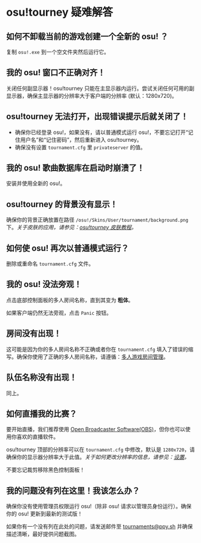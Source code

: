 # osu!tourney 疑难解答

## 如何不卸载当前的游戏创建一个全新的 osu! ？

复制 `osu!.exe` 到一个空文件夹然后运行它。

## 我的 osu! 窗口不正确对齐！

关闭任何副显示器！osu!tourney 只能在主显示器内运行。尝试关闭任何可用的副显示器，确保主显示器的分辨率大于客户端的分辨率 (默认：1280x720)。

## osu!tourney 无法打开，出现错误提示后就关闭了！

- 确保你已经登录 osu!，如果没有，请以普通模式运行 osu!，不要忘记打开“记住用户名”和“记住密码”，然后重新进入 osu!tourney。
- 确保没有设置 `tournament.cfg` 里 `privateserver` 的值。

## 我的 osu! 歌曲数据库在启动时崩溃了！

安装并使用全新的 osu!。

## osu!tourney 的背景没有显示！

确保你的背景正确放置在路径 `/osu!/Skins/User/tournament/background.png` 下。*关于皮肤的应用，请参见：[osu!tourney 皮肤教程](/wiki/osu!tourney/Skinning)。*

## 如何使 osu! 再次以普通模式运行？

删除或重命名 `tournament.cfg` 文件。

## 我的 osu! 没法旁观！

点击底部控制面板的多人房间名称，直到其变为 **粗体**。

如果客户端仍然无法旁观，点击 `Panic` 按钮。

## 房间没有出现！

这可能是因为你的多人房间名称不正确或者你在 `tournament.cfg` 填入了错误的缩写。确保你使用了正确的多人房间名称，请遵循：[多人游戏房间管理](/wiki/osu!tourney/Multiplayer_Usage)。

## 队伍名称没有出现！

同上。

## 如何直播我的比赛？

要开始直播，我们推荐使用 [Open Broadcaster Software(OBS)](https://obsproject.com/)，但你也可以使用你喜欢的直播软件。

osu!tourney 顶部的分辨率可以在 `tournament.cfg` 中修改，默认是 `1280x720`，请确保你的显示器分辨率大于此值。*关于如何更改分辨率的信息，请参见：[设置](/wiki/osu!tourney/Setup)。*

不要忘记裁剪移除黑色控制面板！

## 我的问题没有列在这里！我该怎么办？

确保你没有使用管理员权限运行 osu!（除非 osu! 请求以管理员身份运行）。确保你的 osu! 更新到最新的测试版！

如果你有一个没有列在此处的问题，请发送邮件至 [tournaments@ppy.sh](mailto:tournaments@ppy.sh) 并确保描述清晰，最好提供问题截图。
